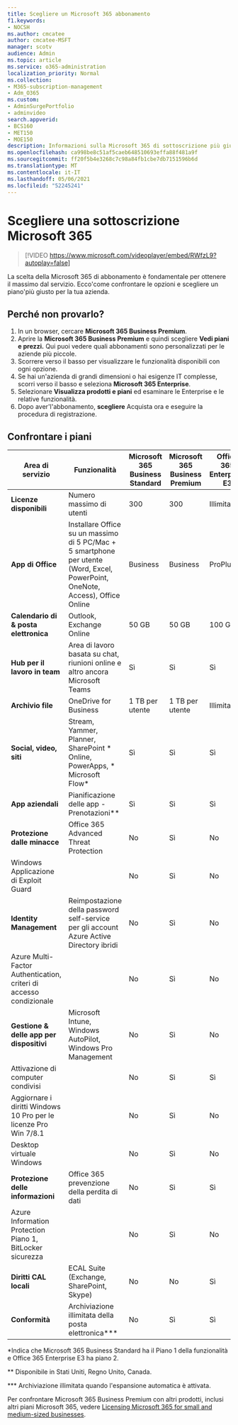 ```yaml
---
title: Scegliere un Microsoft 365 abbonamento
f1.keywords:
- NOCSH
ms.author: cmcatee
author: cmcatee-MSFT
manager: scotv
audience: Admin
ms.topic: article
ms.service: o365-administration
localization_priority: Normal
ms.collection:
- M365-subscription-management
- Adm_O365
ms.custom:
- AdminSurgePortfolio
- adminvideo
search.appverid:
- BCS160
- MET150
- MOE150
description: Informazioni sulla Microsoft 365 di sottoscrizione più giusta per l'organizzazione.
ms.openlocfilehash: ca998be8c51af5caeb648510693effa88f481a9f
ms.sourcegitcommit: ff20f5b4e3268c7c98a84fb1cbe7db7151596b6d
ms.translationtype: MT
ms.contentlocale: it-IT
ms.lasthandoff: 05/06/2021
ms.locfileid: "52245241"
---
```

# <a name="choose-a-microsoft-365-subscription"></a>Scegliere una sottoscrizione Microsoft 365

> [!VIDEO https://www.microsoft.com/videoplayer/embed/RWfzL9?autoplay=false]

La scelta della Microsoft 365 di abbonamento è fondamentale per ottenere il massimo dal servizio. Ecco&#39;come confrontare le opzioni e scegliere un piano&#39;più giusto per la tua azienda.

## <a name="try-it"></a>Perché non provarlo?

1. In un browser, cercare **Microsoft 365 Business Premium**.
2. Aprire la **Microsoft 365 Business Premium** e quindi scegliere **Vedi piani e prezzi.** Qui puoi vedere quali abbonamenti sono personalizzati per le aziende più piccole.
3. Scorrere verso il basso per visualizzare le funzionalità disponibili con ogni opzione.
4. Se hai un'azienda di grandi dimensioni o hai esigenze IT complesse, scorri verso il basso e seleziona **Microsoft 365 Enterprise**.
5. Selezionare **Visualizza prodotti e piani** ed esaminare le Enterprise e le relative funzionalità.
6. Dopo aver&#39;l'abbonamento,  **scegliere** Acquista ora e eseguire la procedura di registrazione.

## <a name="compare-plans"></a>Confrontare i piani

| Area di servizio | Funzionalità | Microsoft 365 Business Standard | Microsoft 365 Business Premium | Office 365 Enterprise E3 |
| --- | --- | --- | --- | --- |
| **Licenze disponibili** | Numero massimo di utenti | 300 | 300 | Illimitati |
| **App di Office** | Installare Office su un massimo di 5 PC/Mac + 5 smartphone per utente (Word, Excel, PowerPoint, OneNote, Access), Office Online | Business | Business | ProPlus |
| **Calendario di &amp; posta elettronica** | Outlook, Exchange Online | 50 GB | 50 GB | 100 GB |
| **Hub per il lavoro in team** | Area di lavoro basata su chat, riunioni online e altro ancora Microsoft Teams | Sì | Sì | Sì |
| **Archivio file** | OneDrive for Business | 1 TB per utente | 1 TB per utente | Illimitati |
| **Social, video, siti** | Stream, Yammer, Planner, SharePoint \* Online, PowerApps, \* Microsoft Flow\* | Sì | Sì | Sì |
| **App aziendali** | Pianificazione delle app - Prenotazioni\*\* | Sì | Sì | Sì |
| **Protezione dalle minacce** | Office 365 Advanced Threat Protection | No | Sì | No |
 | Windows Applicazione di Exploit Guard| | No | Sì | No |
| **Identity Management** | Reimpostazione della password self-service per gli account Azure Active Directory ibridi | No | Sì | No |
 | Azure Multi-Factor Authentication, criteri di accesso condizionale | | No | Sì | No |
| **Gestione &amp; delle app per dispositivi** | Microsoft Intune, Windows AutoPilot, Windows Pro Management | No | Sì | No |
 | Attivazione di computer condivisi | | No | Sì | Sì |
 | Aggiornare i diritti Windows 10 Pro per le licenze Pro Win 7/8.1 | | No | Sì | No |
 | Desktop virtuale Windows | | No | Sì | No |
| **Protezione delle informazioni** | Office 365 prevenzione della perdita di dati | No | Sì | Sì |
 | Azure Information Protection Piano 1, BitLocker sicurezza | | No | Sì | No |
| **Diritti CAL locali** | ECAL Suite (Exchange, SharePoint, Skype) | No | No | Sì |
| **Conformità** | Archiviazione illimitata della posta elettronica\*\*\* | No | Sì | Sì |

\*Indica che Microsoft 365 Business Standard ha il Piano 1 della funzionalità e Office 365 Enterprise E3 ha piano 2.

\*\* Disponibile in Stati Uniti, Regno Unito, Canada.

\*\*\* Archiviazione illimitata quando l'espansione automatica è attivata.

Per confrontare Microsoft 365 Business Premium con altri prodotti, inclusi altri piani Microsoft 365, vedere [Licensing Microsoft 365 for small and medium-sized businesses](/office365/servicedescriptions/microsoft-365-service-descriptions/licensing-microsoft-365-in-smb).
